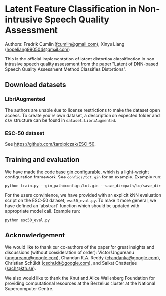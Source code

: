 # Latent Feature Classification in Non-intrusive Speech Quality Assessment

Authors: Fredrik Cumlin (fcumlin@gmail.com), Xinyu Liang (hopeliang990504@gmail.com)

This is the official implementation of latent distortion classification in non-intrusive speech quality assessment from the paper "Latent of DNN-based Speech Quality Assessment Method Classifies Distortions".

## Download datasets

### LibriAugmented
The authors are unable due to license restrictions to make the dataset open access. To create you're own dataset, a description on expected folder and csv structure can be found in `dataset.LibriAugmented`.

### ESC-50 dataset
See https://github.com/karolpiczak/ESC-50.

## Training and evaluation
We have made the code base [gin configurable](https://github.com/google/gin-config), which is a light-weight configuration framework. See `configs/tot.gin` for an example. Example run:
```
python train.py --gin_path=configs/tot.gin --save_dir=path/to/save_dir
```

For the users convinience, we have provided with an explicit kNN evaluation script on the ESC-50 dataset, `esc50_eval.py`. To make it more general, we have defined an 'abstract' function which should be updated with appropriate model call. Example run:
```
python esc50_eval.py
```

## Acknowledgement
We would like to thank our co-authors of the paper for great insights and discussions (without consideration of order): Victor Ungureanu (ungureanu@google.com), Chandan K.A. Reddy (chandanka@google.com), Christian Schüldt (cschuldt@google.com), and Saikat Chatterjee (sach@kth.se).

We also would like to thank the Knut and Alice Wallenberg Foundation for providing computational resources at the Berzelius cluster at the National Supercomputer Centre.
